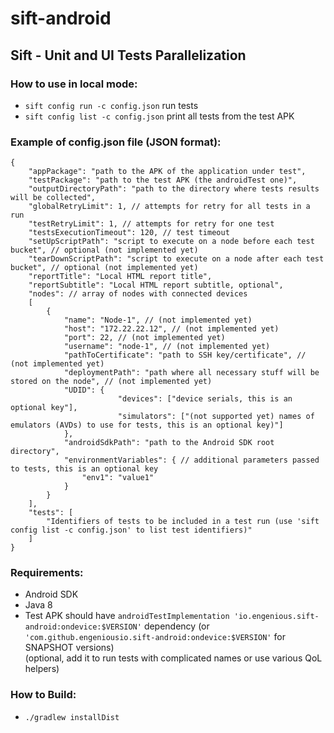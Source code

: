 # sift-android


## Sift - Unit and UI Tests Parallelization

### How to use in local mode:
- `sift config run -c config.json` run tests
- `sift config list -c config.json` print all tests from the test APK

### Example of **config.json** file (JSON format):

```JSON5
{
    "appPackage": "path to the APK of the application under test",
    "testPackage": "path to the test APK (the androidTest one)",
    "outputDirectoryPath": "path to the directory where tests results will be collected",
    "globalRetryLimit": 1, // attempts for retry for all tests in a run
    "testRetryLimit": 1, // attempts for retry for one test
    "testsExecutionTimeout": 120, // test timeout
    "setUpScriptPath": "script to execute on a node before each test bucket", // optional (not implemented yet)
    "tearDownScriptPath": "script to execute on a node after each test bucket", // optional (not implemented yet)
    "reportTitle": "Local HTML report title",
    "reportSubtitle": "Local HTML report subtitle, optional",
    "nodes": // array of nodes with connected devices
    [
        {
            "name": "Node-1", // (not implemented yet)
            "host": "172.22.22.12", // (not implemented yet)
            "port": 22, // (not implemented yet)
            "username": "node-1", // (not implemented yet)
            "pathToCertificate": "path to SSH key/certificate", // (not implemented yet)
            "deploymentPath": "path where all necessary stuff will be stored on the node", // (not implemented yet)
            "UDID": {
                        "devices": ["device serials, this is an optional key"],
                        "simulators": ["(not supported yet) names of emulators (AVDs) to use for tests, this is an optional key)"]
            },
            "androidSdkPath": "path to the Android SDK root directory",
            "environmentVariables": { // additional parameters passed to tests, this is an optional key
                "env1": "value1"
            }
        }
    ],
    "tests": [
        "Identifiers of tests to be included in a test run (use 'sift config list -c config.json' to list test identifiers)"
    ]
}

```

### Requirements:
 - Android SDK
 - Java 8
 - Test APK should have `androidTestImplementation 'io.engenious.sift-android:ondevice:$VERSION'` dependency
   (or `'com.github.engeniousio.sift-android:ondevice:$VERSION'` for SNAPSHOT versions)
  <br/>(optional, add it to run tests with complicated names or use various QoL helpers)

### How to Build:
- `./gradlew installDist`
